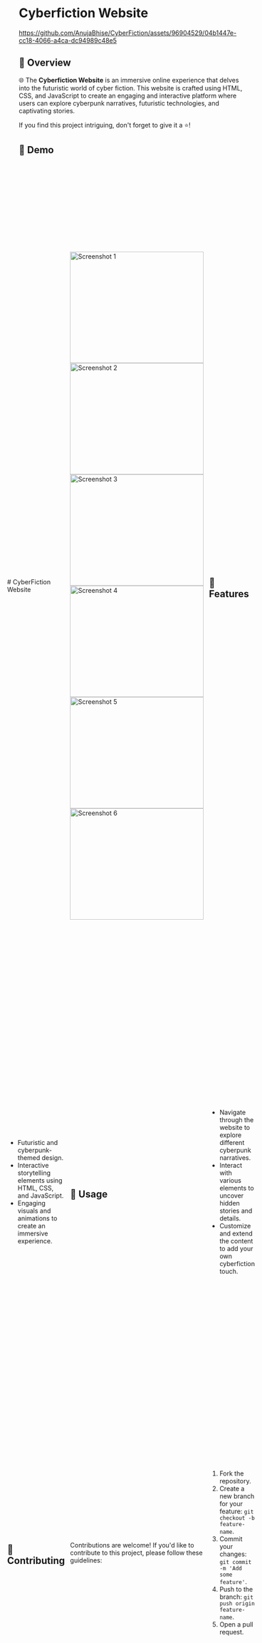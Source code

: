 # Cyberfiction Website
https://github.com/AnujaBhise/CyberFiction/assets/96904529/04b1447e-cc18-4066-a4ca-dc94989c48e5

## 🚀 Overview
🌐 The **Cyberfiction Website** is an immersive online experience that delves into the futuristic world of cyber fiction. This website is crafted using HTML, CSS, and JavaScript to create an engaging and interactive platform where users can explore cyberpunk narratives, futuristic technologies, and captivating stories.

If you find this project intriguing, don't forget to give it a ⭐️!

## 📸 Demo
<div style="display: grid; grid-template-columns: repeat(3, 1fr); gap: 12px; justify-content: center; align-items: center; height: 100vh;">
# CyberFiction Website
<div>

<img width="300" height="250" alt="Screenshot 1" src="https://github.com/AnujaBhise/CyberFiction/assets/96904529/ce091767-4d2c-4689-b757-069ac9b89548">

<img width="300" height="250" alt="Screenshot 2" src="https://github.com/AnujaBhise/CyberFiction/assets/96904529/88fd57d3-d326-459f-ae12-10bf72126977">

<img width="300" height="250" alt="Screenshot 3" src="https://github.com/AnujaBhise/CyberFiction/assets/96904529/c3117ba5-dab5-4e01-8c68-e7928353f36a">

<img width="300" height="250" alt="Screenshot 4" src="https://github.com/AnujaBhise/CyberFiction/assets/96904529/ddac6896-f6ca-4775-9c3b-2580bdc05292">

<img width="300" height="250" alt="Screenshot 5" src="https://github.com/AnujaBhise/CyberFiction/assets/96904529/7e79d30d-db88-46c2-a4ff-fa817e8a7954">

<img width="300" height="250" alt="Screenshot 6" src="https://github.com/AnujaBhise/CyberFiction/assets/96904529/ed93b046-630d-4fb3-9c03-75eebbfad79f">


</div>




## 🌟 Features

- Futuristic and cyberpunk-themed design.
- Interactive storytelling elements using HTML, CSS, and JavaScript.
- Engaging visuals and animations to create an immersive experience.

## 🚀 Usage
- Navigate through the website to explore different cyberpunk narratives.
- Interact with various elements to uncover hidden stories and details.
- Customize and extend the content to add your own cyberfiction touch.

## 🤝 Contributing
Contributions are welcome! If you'd like to contribute to this project, please follow these guidelines:
1. Fork the repository.
2. Create a new branch for your feature: `git checkout -b feature-name`.
3. Commit your changes: `git commit -m 'Add some feature'`.
4. Push to the branch: `git push origin feature-name`.
5. Open a pull request.

## 📄 License
This project is licensed under the MIT License.
